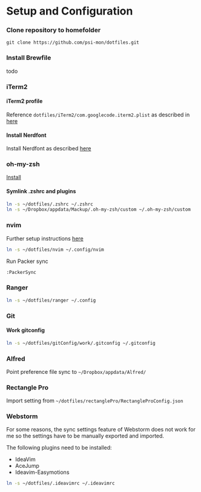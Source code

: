 # Setup and Configuration
### Clone repository to homefolder
```git
git clone https://github.com/psi-mon/dotfiles.git

```
### Install Brewfile
todo

### iTerm2

#### iTerm2 profile
Reference `dotfiles/iTerm2/com.googlecode.iterm2.plist` as described in [here](http://stratus3d.com/blog/2015/02/28/sync-iterm2-profile-with-dotfiles-repository/)

#### Install Nerdfont
Install Nerdfont as described [here](https://webinstall.dev/nerdfont/)

### oh-my-zsh
[Install](https://ohmyz.sh/#install)

#### Symlink .zshrc and plugins

```bash
ln -s ~/dotfiles/.zshrc ~/.zshrc
ln -s ~/Dropbox/appdata/Mackup/.oh-my-zsh/custom ~/.oh-my-zsh/custom
```

### nvim
Further setup instructions [here](https://github.com/LunarVim/Neovim-from-scratch)

```bash
ln -s ~/dotfiles/nvim ~/.config/nvim
```
Run Packer sync
```bash
:PackerSync
```

### Ranger

```bash
ln -s ~/dotfiles/ranger ~/.config
```

### Git 

#### Work gitconfig
```bash
ln -s ~/dotfiles/gitConfig/work/.gitconfig ~/.gitconfig
```

### Alfred

Point preference file sync to `~/Dropbox/appdata/Alfred/`


### Rectangle Pro 
Import setting from `~/dotfiles/rectanglePro/RectangleProConfig.json`

### Webstorm

For some reasons, the sync settings feature of Webstorm does not work for me so the settings have to be manually 
exported and imported.

The following plugins need to be installed:

- IdeaVim 
- AceJump
- Ideavim-Easymotions

```bash
ln -s ~/dotfiles/.ideavimrc ~/.ideavimrc
```
